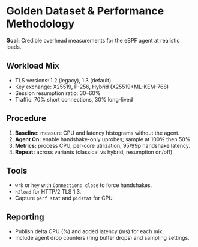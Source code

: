 # Golden Dataset & Performance Methodology

**Goal:** Credible overhead measurements for the eBPF agent at realistic loads.

## Workload Mix
- TLS versions: 1.2 (legacy), 1.3 (default)
- Key exchange: X25519, P-256, Hybrid (X25519+ML-KEM-768)
- Session resumption ratio: 30–60%
- Traffic: 70% short connections, 30% long-lived

## Procedure
1. **Baseline:** measure CPU and latency histograms without the agent.
2. **Agent On:** enable handshake-only uprobes; sample at 100% then 50%.
3. **Metrics:** process CPU, per-core utilization, 95/99p handshake latency.
4. **Repeat:** across variants (classical vs hybrid, resumption on/off).

## Tools
- `wrk` or `hey` with `Connection: close` to force handshakes.
- `h2load` for HTTP/2 TLS 1.3.
- Capture `perf stat` and `pidstat` for CPU.

## Reporting
- Publish delta CPU (%) and added latency (ms) for each mix.
- Include agent drop counters (ring buffer drops) and sampling settings.
